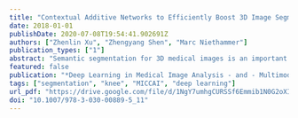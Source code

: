 ```yaml
---
title: "Contextual Additive Networks to Efficiently Boost 3D Image Segmentations"
date: 2018-01-01
publishDate: 2020-07-08T19:54:41.902691Z
authors: ["Zhenlin Xu", "Zhengyang Shen", "Marc Niethammer"]
publication_types: ["1"]
abstract: "Semantic segmentation for 3D medical images is an important task for medical image analysis which would benefit from more efficient approaches. We propose a 3D segmentation framework of cascaded fully convolutional networks (FCNs) with contextual inputs and additive outputs. Compared to previous contextual cascaded networks the additive output forces each subsequent model to refine the output of previous models in the cascade. We use U-Nets of various complexity as elementary FCNs and demonstrate our method for cartilage segmentation on a large set of 3D magnetic resonance images (MRI) of the knee. We show that a cascade of simple U-Nets may for certain tasks be superior to a single deep and complex U-Net with almost two orders of magnitude more parameters. Our framework also allows greater flexibility in trading-off performance and efficiency during testing and training."
featured: false
publication: "*Deep Learning in Medical Image Analysis - and - Multimodal Learning for Clinical Decision Support - 4th International Workshop, DLMIA 2018, and 8th International Workshop, ML-CDS 2018, Held in Conjunction with MICCAI 2018, Granada, Spain, September 20, 2018, Proceedings*"
tags: ["segmentation", "knee", "MICCAI", "deep learning"]
url_pdf: "https://drive.google.com/file/d/1NgY7umhgCURSSf6Emmib1N0G2oXI5ZSC"
doi: "10.1007/978-3-030-00889-5_11"
---
```


